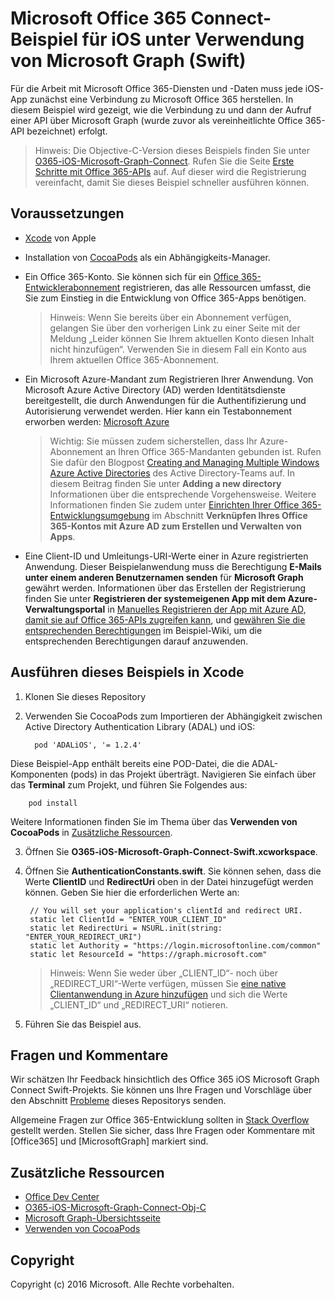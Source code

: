 # Microsoft Office 365 Connect-Beispiel für iOS unter Verwendung von Microsoft Graph (Swift)

Für die Arbeit mit Microsoft Office 365-Diensten und -Daten muss jede iOS-App zunächst eine Verbindung zu Microsoft Office 365 herstellen. In diesem Beispiel wird gezeigt, wie die Verbindung zu und dann der Aufruf einer API über Microsoft Graph (wurde zuvor als vereinheitlichte Office 365-API bezeichnet) erfolgt.

> Hinweis: Die Objective-C-Version dieses Beispiels finden Sie unter [O365-iOS-Microsoft-Graph-Connect](https://github.com/OfficeDev/O365-iOS-Microsoft-Graph-Connect). Rufen Sie die Seite [Erste Schritte mit Office 365-APIs](http://dev.office.com/getting-started/office365apis?platform=option-ios#setup) auf. Auf dieser wird die Registrierung vereinfacht, damit Sie dieses Beispiel schneller ausführen können.
 
## Voraussetzungen
* [Xcode](https://developer.apple.com/xcode/downloads/) von Apple
* Installation von [CocoaPods](https://guides.cocoapods.org/using/using-cocoapods.html) als ein Abhängigkeits-Manager.
* Ein Office 365-Konto. Sie können sich für ein [Office 365-Entwicklerabonnement](https://aka.ms/devprogramsignup) registrieren, das alle Ressourcen umfasst, die Sie zum Einstieg in die Entwicklung von Office 365-Apps benötigen.

     > Hinweis: Wenn Sie bereits über ein Abonnement verfügen, gelangen Sie über den vorherigen Link zu einer Seite mit der Meldung „Leider können Sie Ihrem aktuellen Konto diesen Inhalt nicht hinzufügen“. Verwenden Sie in diesem Fall ein Konto aus Ihrem aktuellen Office 365-Abonnement.
* Ein Microsoft Azure-Mandant zum Registrieren Ihrer Anwendung. Von Microsoft Azure Active Directory (AD) werden Identitätsdienste bereitgestellt, die durch Anwendungen für die Authentifizierung und Autorisierung verwendet werden. Hier kann ein Testabonnement erworben werden: [Microsoft Azure](https://account.windowsazure.com/SignUp)

     > Wichtig: Sie müssen zudem sicherstellen, dass Ihr Azure-Abonnement an Ihren Office 365-Mandanten gebunden ist. Rufen Sie dafür den Blogpost [Creating and Managing Multiple Windows Azure Active Directories](http://blogs.technet.com/b/ad/archive/2013/11/08/creating-and-managing-multiple-windows-azure-active-directories.aspx) des Active Directory-Teams auf. In diesem Beitrag finden Sie unter **Adding a new directory** Informationen über die entsprechende Vorgehensweise. Weitere Informationen finden Sie zudem unter [Einrichten Ihrer Office 365-Entwicklungsumgebung](https://msdn.microsoft.com/office/office365/howto/setup-development-environment#bk_CreateAzureSubscription) im Abschnitt **Verknüpfen Ihres Office 365-Kontos mit Azure AD zum Erstellen und Verwalten von Apps**.
      
* Eine Client-ID und Umleitungs-URI-Werte einer in Azure registrierten Anwendung. Dieser Beispielanwendung muss die Berechtigung **E-Mails unter einem anderen Benutzernamen senden** für **Microsoft Graph** gewährt werden. Informationen über das Erstellen der Registrierung finden Sie unter **Registrieren der systemeigenen App mit dem Azure-Verwaltungsportal** in [Manuelles Registrieren der App mit Azure AD, damit sie auf Office 365-APIs zugreifen kann](https://msdn.microsoft.com/en-us/office/office365/howto/add-common-consent-manually), und [gewähren Sie die entsprechenden Berechtigungen](https://github.com/OfficeDev/O365-iOS-Microsoft-Graph-Connect/wiki/Grant-permissions-to-the-Connect-application-in-Azure) im Beispiel-Wiki, um die entsprechenden Berechtigungen darauf anzuwenden.


       
## Ausführen dieses Beispiels in Xcode

1. Klonen Sie dieses Repository
2. Verwenden Sie CocoaPods zum Importieren der Abhängigkeit zwischen Active Directory Authentication Library (ADAL) und iOS:
        
	     pod 'ADALiOS', '= 1.2.4'

 Diese Beispiel-App enthält bereits eine POD-Datei, die die ADAL-Komponenten (pods) in das Projekt überträgt. Navigieren Sie einfach über das **Terminal** zum Projekt, und führen Sie Folgendes aus: 
        
        pod install
        
   Weitere Informationen finden Sie im Thema über das **Verwenden von CocoaPods** in [Zusätzliche Ressourcen](#AdditionalResources).
  
3. Öffnen Sie **O365-iOS-Microsoft-Graph-Connect-Swift.xcworkspace**.
4. Öffnen Sie **AuthenticationConstants.swift**. Sie können sehen, dass die Werte **ClientID** und **RedirectUri** oben in der Datei hinzugefügt werden können. Geben Sie hier die erforderlichen Werte an:

        // You will set your application's clientId and redirect URI.
    	static let ClientId = "ENTER_YOUR_CLIENT_ID"
    	static let RedirectUri = NSURL.init(string: "ENTER_YOUR_REDIRECT_URI")
    	static let Authority = "https://login.microsoftonline.com/common"
    	static let ResourceId = "https://graph.microsoft.com"
    
    > Hinweis: Wenn Sie weder über „CLIENT_ID“- noch über „REDIRECT_URI“-Werte verfügen, müssen Sie [eine native Clientanwendung in Azure hinzufügen](https://msdn.microsoft.com/library/azure/dn132599.aspx#BKMK_Adding) und sich die Werte „CLIENT_ID“ und „REDIRECT_URI“ notieren.

5. Führen Sie das Beispiel aus.


## Fragen und Kommentare

Wir schätzen Ihr Feedback hinsichtlich des Office 365 iOS Microsoft Graph Connect Swift-Projekts. Sie können uns Ihre Fragen und Vorschläge über den Abschnitt [Probleme](https://github.com/OfficeDev/O365-iOS-Microsoft-Graph-Connect-Swift/issues) dieses Repositorys senden.

Allgemeine Fragen zur Office 365-Entwicklung sollten in [Stack Overflow](http://stackoverflow.com/questions/tagged/Office365+API) gestellt werden. Stellen Sie sicher, dass Ihre Fragen oder Kommentare mit [Office365] und [MicrosoftGraph] markiert sind.


## Zusätzliche Ressourcen

* [Office Dev Center](http://dev.office.com/)
* [O365-iOS-Microsoft-Graph-Connect-Obj-C](https://github.com/OfficeDev/O365-iOS-Microsoft-Graph-Connect)
* [Microsoft Graph-Übersichtsseite](https://graph.microsoft.io)
* [Verwenden von CocoaPods](https://guides.cocoapods.org/using/using-cocoapods.html)

## Copyright
Copyright (c) 2016 Microsoft. Alle Rechte vorbehalten.




